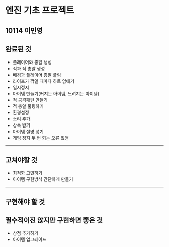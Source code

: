 # 엔진 기초 프로젝트
**10114 이민영**
---
## 완료된 것
  * 플레이어와 총알 생성
  * 적과 적 총알 생성
  * 배경과 플레이어 총알 풀링
  * 라이프가 깎일 때마다 하트 없애기
  * 일시정지
  * 아이템 만들기(커지는 아이템, 느려지는 아이템)
  * 적 공격패턴 만들기
  * 적 총알 풀링하기
  * 환경설정
  * 소리 추가
  * 상속 받기
  * 아이템 설명 넣기
  * 게임 정지 두 번 되는 오류 없앰
---
## 고쳐야할 것
  * 최적화 고민하기
  * 아이템 구현방식 간단하게 만들기
---
## 구현해야 할 것

## 필수적이진 않지만 구현하면 좋은 것
  * 상점 추가하기
  * 아이템 업그레이드
